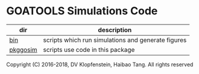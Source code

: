 # GOATOOLS Simulations Code

| dir | description 
|-----|---------------------------------------------------
| [bin](bin) | scripts which run simulations and generate figures
| [pkggosim](pkggosim) | scripts use code in this package

Copyright (C) 2016-2018, DV Klopfenstein, Haibao Tang. All rights reserved
